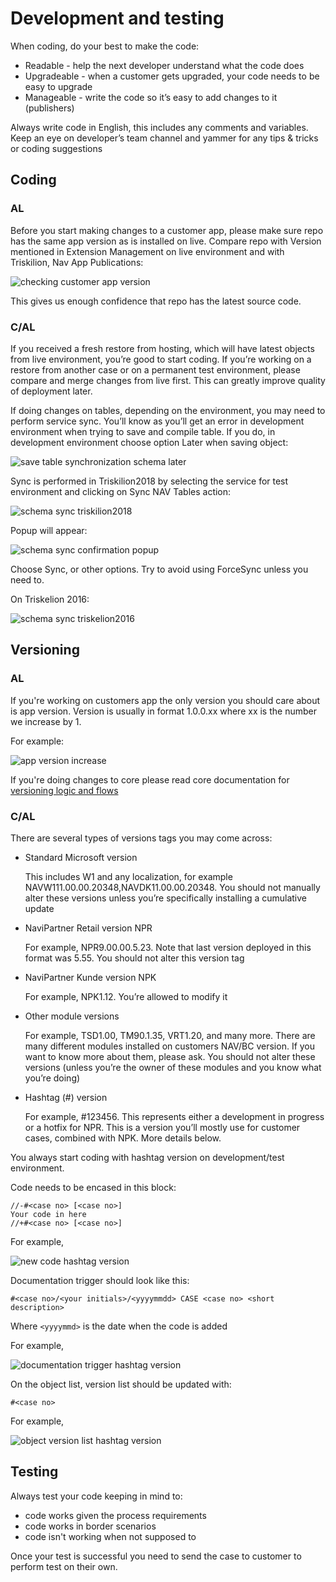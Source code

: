 # Development and testing

When coding, do your best to make the code:
- Readable - help the next developer understand what the code does
- Upgradeable - when a customer gets upgraded, your code needs to be easy to upgrade
- Manageable - write the code so it’s easy to add changes to it (publishers)

Always write code in English, this includes any comments and variables.
Keep an eye on developer’s team channel and yammer for any tips & tricks or coding suggestions

## Coding
### AL

Before you start making changes to a customer app, please make sure repo has the same app version as is installed on live.
Compare repo with Version mentioned in Extension Management on live environment and with Triskilion, Nav App Publications:

![checking customer app version](../.attachments/CheckingCustomerAppVersion.png)

This gives us enough confidence that repo has the latest source code.

### C/AL

If you received a fresh restore from hosting, which will have latest objects from live environment, you’re good to start coding. If you’re working on a restore from another case or on a permanent test environment, please compare and merge changes from live first. This can greatly improve quality of deployment later.

If doing changes on tables, depending on the environment, you may need to perform service sync. You’ll know as you’ll get an error in development environment when trying to save and compile table. If you do, in development environment choose option Later when saving object:

![save table synchronization schema later](../.attachments/SaveTableSyncSchemaLater.png)

Sync is performed in Triskilion2018 by selecting the service for test environment and clicking on Sync NAV Tables action:

![schema sync triskilion2018](../.attachments/SchemaSyncTriskilion2018.png)

Popup will appear:

![schema sync confirmation popup](../.attachments/SchemaSyncConfirmationPopup.png)

Choose Sync, or other options. Try to avoid using ForceSync unless you need to.

On Triskelion 2016:

![schema sync triskelion2016](../.attachments/SchemaSyncTriskelion2016.png)

## Versioning
### AL
If you're working on customers app the only version you should care about is app version. Version is usually in format 1.0.0.xx where xx is the number we increase by 1.

For example:

![app version increase](../.attachments/AppVersionIncrease.png)

If you're doing changes to core please read core documentation for [versioning logic and flows](../Versioning-logic-and-flows.md)

### C/AL
There are several types of versions tags you may come across:
- Standard Microsoft version

    This includes W1 and any localization, for example NAVW111.00.00.20348,NAVDK11.00.00.20348. You should not manually alter these versions unless you’re specifically installing a cumulative update  
- NaviPartner Retail version NPR

    For example, NPR9.00.00.5.23. Note that last version deployed in this format was 5.55. You should not alter this version tag
- NaviPartner Kunde version NPK

    For example, NPK1.12. You’re allowed to modify it
- Other module versions

    For example, TSD1.00, TM90.1.35, VRT1.20, and many more. There are many different modules installed on customers NAV/BC version. If you want to know more about them, please ask. You should not alter these versions (unless you’re the owner of these modules and you know what you’re doing)  
- Hashtag (#) version

    For example, #123456. This represents either a development in progress or a hotfix for NPR. This is a version you’ll mostly use for customer cases, combined with NPK. More details below. 

You always start coding with hashtag version on development/test environment.

Code needs to be encased in this block:
```
//-#<case no> [<case no>]
Your code in here
//+#<case no> [<case no>]
```

For example,

![new code hashtag version](../.attachments/NewCodeHashtagVersion.png)

Documentation trigger should look like this:
```
#<case no>/<your initials>/<yyyymmdd> CASE <case no> <short description>
```
Where ```<yyyymmd>``` is the date when the code is added

For example,

![documentation trigger hashtag version](../.attachments/DocumentationTriggerHashtagVersion.png)

On the object list, version list should be updated with:
```
#<case no>
```

For example,

![object version list hashtag version](../.attachments/ObjectVersionListHashtagVersion.png)

## Testing
Always test your code keeping in mind to:
- code works given the process requirements
- code works in border scenarios
- code isn't working when not supposed to

Once your test is successful you need to send the case to customer to perform test on their own.






